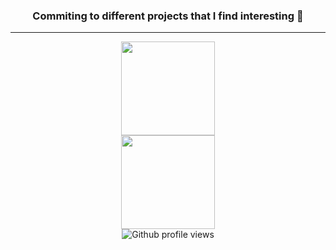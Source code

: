 <!DOCTYPE html>
<html lang="en">
<body>
  
<section align="center">
  <h3> Commiting to different projects that I find interesting 🧐 </h3>

<hr>
<img height="150px" src="https://github-readme-stats.vercel.app/api?username=anvarknian&title_color=81A1C1&icon_color=81A1C1&text_color=333&bg_color=ffffff&show_icons=true&count_private=true&hide=issues" /><br>
<img height="150px" src="https://github-readme-stats.vercel.app/api/top-langs/?username=anvarknian&layout=compact&title_color=81A1C1&bg_color=ffffff"/><br>
<img src="https://komarev.com/ghpvc/?username=anvarknian&label=Profile%20views&color=0e75b6&style=flat" alt="Github profile views">
</section>

</body>
</html>
